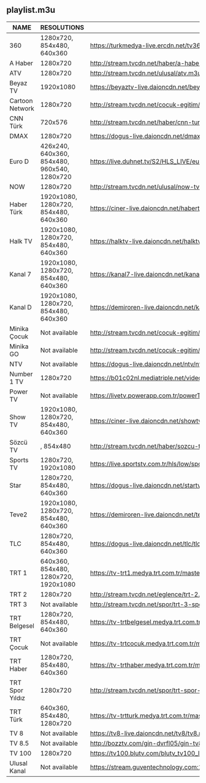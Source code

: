 ## playlist.m3u
|      NAME       |                 RESOLUTIONS                  |                                                  URL                                                   |
|-----------------|----------------------------------------------|--------------------------------------------------------------------------------------------------------|
|             360 | 1280x720, 854x480, 640x360                   | https://turkmedya-live.ercdn.net/tv360/tv360.m3u8                                                      |
| A Haber         | 1280x720                                     | http://stream.tvcdn.net/haber/a-haber.m3u8                                                             |
| ATV             | 1280x720                                     | http://stream.tvcdn.net/ulusal/atv.m3u8                                                                |
| Beyaz TV        | 1920x1080                                    | https://beyaztv-live.daioncdn.net/beyaztv/beyaztv_1080p.m3u8                                           |
| Cartoon Network | 1280x720                                     | http://stream.tvcdn.net/cocuk-egitim/cartoon-network.m3u8                                              |
| CNN Türk        | 720x576                                      | http://stream.tvcdn.net/haber/cnn-turk.m3u8                                                            |
| DMAX            | 1280x720                                     | https://dogus-live.daioncdn.net/dmax/dmax_720p.m3u8                                                    |
| Euro D          | 426x240, 640x360, 854x480, 960x540, 1280x720 | https://live.duhnet.tv/S2/HLS_LIVE/eurodnp/playlist.m3u8                                               |
| NOW             | 1280x720                                     | http://stream.tvcdn.net/ulusal/now-tv.m3u8                                                             |
| Haber Türk      | 1920x1080, 1280x720, 854x480, 640x360        | https://ciner-live.daioncdn.net/haberturktv/haberturktv.m3u8                                           |
| Halk TV         | 1920x1080, 1280x720, 854x480, 640x360        | https://halktv-live.daioncdn.net/halktv/halktv.m3u8                                                    |
| Kanal 7         | 1920x1080, 1280x720, 854x480, 640x360        | https://kanal7-live.daioncdn.net/kanal7/kanal7.m3u8                                                    |
| Kanal D         | 1920x1080, 1280x720, 854x480, 640x360        | https://demiroren-live.daioncdn.net/kanald/kanald.m3u8                                                 |
| Minika Çocuk    | Not available                                | http://stream.tvcdn.net/cocuk-egitim/minika-cocuk.m3u8                                                 |
| Minika GO       | Not available                                | http://stream.tvcdn.net/cocuk-egitim/minika-go.m3u8                                                    |
| NTV             | Not available                                | https://dogus-live.daioncdn.net/ntv/ntv.m3u8                                                           |
| Number 1 TV     | 1280x720                                     | https://b01c02nl.mediatriple.net/videoonlylive/mtkgeuihrlfwlive/u_stream_5c9e17cd6360b_1/playlist.m3u8 |
| Power TV        | Not available                                | https://livetv.powerapp.com.tr/powerTV/powerhd.smil/playlist.m3u8                                      |
| Show TV         | 1920x1080, 1280x720, 854x480, 640x360        | https://ciner-live.daioncdn.net/showtv/showtv.m3u8                                                     |
| Sözcü TV        | , 854x480                                    | http://stream.tvcdn.net/haber/sozcu-tv.m3u8                                                            |
| Sports TV       | 1280x720, 1920x1080                          | https://live.sportstv.com.tr/hls/low/sportstv.m3u8                                                     |
| Star            | 1280x720, 854x480, 640x360                   | https://dogus-live.daioncdn.net/startv/startv.m3u8                                                     |
| Teve2           | 1920x1080, 1280x720, 854x480, 640x360        | https://demiroren-live.daioncdn.net/teve2/teve2.m3u8                                                   |
| TLC             | 1280x720, 854x480, 640x360                   | https://dogus-live.daioncdn.net/tlc/tlc.m3u8                                                           |
| TRT 1           | 640x360, 854x480, 1280x720, 1920x1080        | https://tv-trt1.medya.trt.com.tr/master.m3u8                                                           |
| TRT 2           | 1280x720                                     | http://stream.tvcdn.net/eglence/trt-2.m3u8                                                             |
| TRT 3           | Not available                                | http://stream.tvcdn.net/spor/trt-3-spor.m3u8                                                           |
| TRT Belgesel    | 1280x720, 854x480, 640x360                   | https://tv-trtbelgesel.medya.trt.com.tr/master.m3u8                                                    |
| TRT Çocuk       | Not available                                | https://tv-trtcocuk.medya.trt.com.tr/master.m3u8                                                       |
| TRT Haber       | 1280x720, 854x480, 640x360                   | https://tv-trthaber.medya.trt.com.tr/master.m3u8                                                       |
| TRT Spor Yıldız | 1280x720                                     | http://stream.tvcdn.net/spor/trt-spor-yildiz.m3u8                                                      |
| TRT Türk        | 640x360, 854x480, 1280x720                   | https://tv-trtturk.medya.trt.com.tr/master.m3u8                                                        |
| TV 8            | Not available                                | https://tv8-live.daioncdn.net/tv8/tv8.m3u8                                                             |
| TV 8.5          | Not available                                | http://bozztv.com/gin-dvrfl05/gin-tv8_5/index.m3u8                                                     |
| TV 100          | 1280x720                                     | https://tv100.blutv.com/blutv_tv100_live/live.m3u8                                                     |
| Ulusal Kanal    | Not available                                | https://stream.guventechnology.com:19360/ulusaltv/ulusaltv.m3u8                                        |
